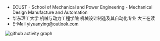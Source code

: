 - ECUST - School of Mechanical and Power Engineering - Mechanical Design Manufacture and Automation
- 华东理工大学 机械与动力工程学院 机械设计制造及其自动化专业 大三在读
- E-Mail yiyuanying@outlook.com

![github activity graph](https://github-readme-activity-graph.vercel.app/graph?username=YiyuanYing&theme=github-compact)
